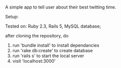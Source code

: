A simple app to tell user about their best twitting time.

Setup:

Tested on:
Ruby 2.3, Rails 5, MySQL database;

after cloning the repository, do
1. run 'bundle install' to install dependancies
2. run 'rake db:create' to create database
3. run 'rails s' to start the local server
4. visit 'localhost:3000'